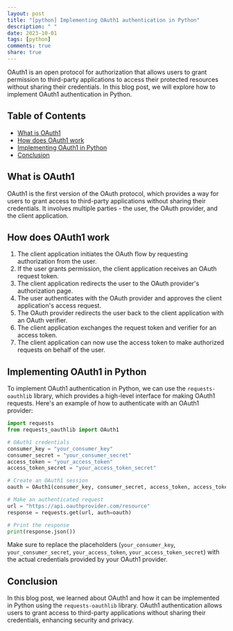 ```yaml
---
layout: post
title: "[python] Implementing OAuth1 authentication in Python"
description: " "
date: 2023-10-01
tags: [python]
comments: true
share: true
---
```


OAuth1 is an open protocol for authorization that allows users to grant permission to third-party applications to access their protected resources without sharing their credentials. In this blog post, we will explore how to implement OAuth1 authentication in Python.

## Table of Contents
- [What is OAuth1](#what-is-oauth1)
- [How does OAuth1 work](#how-does-oauth1-work)
- [Implementing OAuth1 in Python](#implementing-oauth1-in-python)
- [Conclusion](#conclusion)

## What is OAuth1
OAuth1 is the first version of the OAuth protocol, which provides a way for users to grant access to third-party applications without sharing their credentials. It involves multiple parties - the user, the OAuth provider, and the client application.

## How does OAuth1 work
1. The client application initiates the OAuth flow by requesting authorization from the user.
2. If the user grants permission, the client application receives an OAuth request token.
3. The client application redirects the user to the OAuth provider's authorization page.
4. The user authenticates with the OAuth provider and approves the client application's access request.
5. The OAuth provider redirects the user back to the client application with an OAuth verifier.
6. The client application exchanges the request token and verifier for an access token.
7. The client application can now use the access token to make authorized requests on behalf of the user.

## Implementing OAuth1 in Python
To implement OAuth1 authentication in Python, we can use the `requests-oauthlib` library, which provides a high-level interface for making OAuth1 requests. Here's an example of how to authenticate with an OAuth1 provider:

```python
import requests
from requests_oauthlib import OAuth1

# OAuth1 credentials
consumer_key = "your_consumer_key"
consumer_secret = "your_consumer_secret"
access_token = "your_access_token"
access_token_secret = "your_access_token_secret"

# Create an OAuth1 session
oauth = OAuth1(consumer_key, consumer_secret, access_token, access_token_secret)

# Make an authenticated request
url = "https://api.oauthprovider.com/resource"
response = requests.get(url, auth=oauth)

# Print the response
print(response.json())
```

Make sure to replace the placeholders (`your_consumer_key`, `your_consumer_secret`, `your_access_token`, `your_access_token_secret`) with the actual credentials provided by your OAuth1 provider.

## Conclusion
In this blog post, we learned about OAuth1 and how it can be implemented in Python using the `requests-oauthlib` library. OAuth1 authentication allows users to grant access to third-party applications without sharing their credentials, enhancing security and privacy.